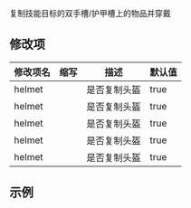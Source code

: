 复制技能目标的双手槽/护甲槽上的物品并穿戴

## 修改项
| 修改项名 | 缩写 | 描述 | 默认值 |
|------|----|----|-----|
| helmet | | 是否复制头盔 | true |
| helmet | | 是否复制头盔 | true |
| helmet | | 是否复制头盔 | true |
| helmet | | 是否复制头盔 | true |
| helmet | | 是否复制头盔 | true |

## 示例


